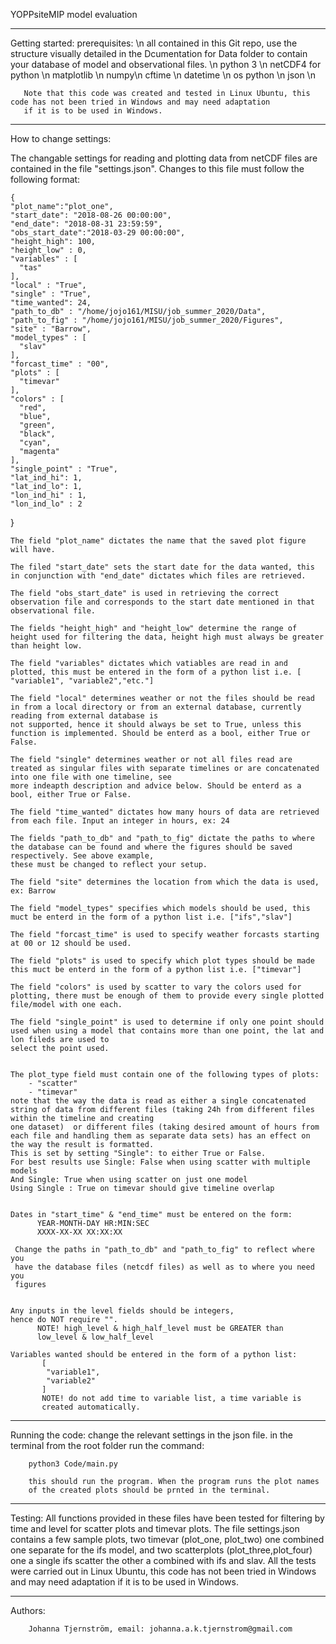 YOPPsiteMIP model evaluation


---------------------------------------------------
Getting started:
        prerequisites: \n
                all contained in this Git repo, use the structure visually detailed in the Dcumentation for Data folder to contain your database of model and observational files. \n
                python 3 \n
                netCDF4 for python \n
                matplotlib \n
                numpy\n
                cftime \n
                datetime \n
                os python \n
                json \n
                
       Note that this code was created and tested in Linux Ubuntu, this code has not been tried in Windows and may need adaptation 
       if it is to be used in Windows.
---------------------------------------------------
How to change settings:

The changable settings for reading and plotting data from netCDF files
are contained in the file "settings.json". Changes to this file must follow 
the following format:

    {
    "plot_name":"plot_one",
    "start_date": "2018-08-26 00:00:00",
    "end_date": "2018-08-31 23:59:59",
    "obs_start_date":"2018-03-29 00:00:00",
    "height_high": 100, 
    "height_low" : 0,
    "variables" : [
      "tas"
    ],
    "local" : "True",
    "single" : "True",
    "time_wanted": 24,
    "path_to_db" : "/home/jojo161/MISU/job_summer_2020/Data",
    "path_to_fig" : "/home/jojo161/MISU/job_summer_2020/Figures",
    "site" : "Barrow",
    "model_types" : [
      "slav"
    ],
    "forcast_time" : "00",
    "plots" : [
      "timevar"
    ],
    "colors" : [
      "red",
      "blue",
      "green",
      "black",
      "cyan",
      "magenta"
    ],
    "single_point" : "True",
    "lat_ind_hi": 1,
    "lat_ind_lo": 1,
    "lon_ind_hi" : 1,
    "lon_ind_lo" : 2
  }
     
    The field "plot_name" dictates the name that the saved plot figure will have.
    
    The filed "start_date" sets the start date for the data wanted, this in conjunction with "end_date" dictates which files are retrieved. 
    
    The field "obs_start_date" is used in retrieving the correct observation file and corresponds to the start date mentioned in that observational file.
    
    The fields "height_high" and "height_low" determine the range of height used for filtering the data, height high must always be greater than height low.  
    
    The field "variables" dictates which vatiables are read in and plotted, this must be entered in the form of a python list i.e. [ "variable1", "variable2","etc."]
    
    The field "local" determines weather or not the files should be read in from a local directory or from an external database, currently reading from external database is 
    not supported, hence it should always be set to True, unless this function is implemented. Should be enterd as a bool, either True or False.
    
    The field "single" determines weather or not all files read are treated as singular files with separate timelines or are concatenated into one file with one timeline, see 
    more indeapth description and advice below. Should be enterd as a bool, either True or False.
    
    The field "time_wanted" dictates how many hours of data are retrieved from each file. Input an integer in hours, ex: 24
    
    The fields "path_to_db" and "path_to_fig" dictate the paths to where the database can be found and where the figures should be saved respectively. See above example, 
    these must be changed to reflect your setup.
    
    The field "site" determines the location from which the data is used, ex: Barrow
    
    The field "model_types" specifies which models should be used, this muct be enterd in the form of a python list i.e. ["ifs","slav"]
    
    The field "forcast_time" is used to specify weather forcasts starting at 00 or 12 should be used.
    
    The field "plots" is used to specify which plot types should be made this muct be enterd in the form of a python list i.e. ["timevar"]
    
    The field "colors" is used by scatter to vary the colors used for plotting, there must be enough of them to provide every single plotted file/model with one each. 
    
    The field "single_point" is used to determine if only one point should used when using a model that contains more than one point, the lat and lon fileds are used to       
    select the point used.
    
    
    The plot_type field must contain one of the following types of plots:
        - "scatter"
        - "timevar"
    note that the way the data is read as either a single concatenated string of data from different files (taking 24h from different files within the timeline and creating 
    one dataset)  or different files (taking desired amount of hours from each file and handling them as separate data sets) has an effect on the way the result is formatted. 
    This is set by setting "Single": to either True or False.
    For best results use Single: False when using scatter with multiple models
    And Single: True when using scatter on just one model
    Using Single : True on timevar should give timeline overlap 
        

    Dates in "start_time" & "end_time" must be entered on the form:
          YEAR-MONTH-DAY HR:MIN:SEC
          XXXX-XX-XX XX:XX:XX

     Change the paths in "path_to_db" and "path_to_fig" to reflect where you
     have the database files (netcdf files) as well as to where you need you
     figures
   

    Any inputs in the level fields should be integers,
    hence do NOT require "". 
          NOTE! high_level & high_half_level must be GREATER than
          low_level & low_half_level

    Variables wanted should be entered in the form of a python list:
           [
            "variable1",
            "variable2"
           ] 
           NOTE! do not add time to variable list, a time variable is
           created automatically. 
 


-----------------------------------------------------
Running the code:
        change the relevant settings in the json file.
        in the terminal from the root folder run the command:
        
        python3 Code/main.py

        this should run the program. When the program runs the plot names
        of the created plots should be prnted in the terminal. 


-----------------------------------------------------
Testing:
        All functions provided in these files have been tested for filtering by time and level for scatter plots and timevar plots. The file settings.json 
        contains a few sample plots, two timevar (plot_one, plot_two) one combined one separate for the ifs model, and two scatterplots (plot_three,plot_four) one a single 
        ifs scatter the other a combined with ifs and slav. All the tests were carried out in Linux Ubuntu, this code has not been tried in Windows and may need adaptation 
        if it is to be used in Windows.
       

-----------------------------------------------------
Authors:

        Johanna Tjernström, email: johanna.a.k.tjernstrom@gmail.com

                
 
